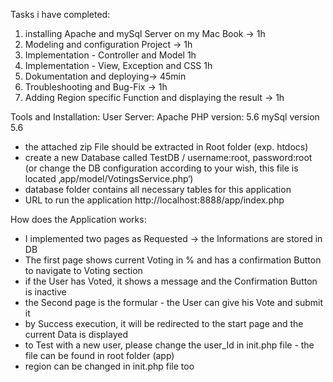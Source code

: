 Tasks i have completed:
1. installing Apache and mySql Server on my Mac Book -> 1h
2. Modeling and configuration Project -> 1h
3. Implementation - Controller and Model 1h
4. Implementation - View, Exception and CSS 1h
5. Dokumentation and deploying-> 45min
9. Troubleshooting and Bug-Fix -> 1h
10. Adding Region specific Function and displaying the result -> 1h

Tools and Installation:
User Server: Apache
PHP version: 5.6
mySql version 5.6

- the attached zip File should be extracted in Root folder (exp. htdocs)
- create a new Database called TestDB  / username:root, password:root (or change the DB configuration according to your wish, this file is located ‚app/model/VotingsService.php‘)
- database folder contains all necessary tables for this application
- URL to run the application http://localhost:8888/app/index.php
 
How does the Application works:
- I implemented two pages as Requested -> the Informations are stored in DB
- The first page shows current Voting in % and has a confirmation Button to navigate to Voting section
- if the User has Voted, it shows a message and the Confirmation Button is inactive 
- the Second page is the formular - the User can give his Vote and submit it
- by Success execution, it will be redirected to the start page and the current Data is displayed
- to Test with a new user, please change the user_Id in init.php file - the file can be found in root folder (app) 
- region can be changed in init.php file too
